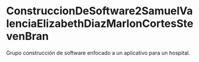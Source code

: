 # ConstruccionDeSoftware2SamuelValenciaElizabethDiazMarlonCortesStevenBran
Grupo construcción de software enfocado a un aplicativo para un hospital.

